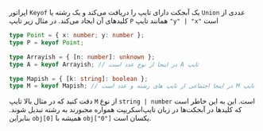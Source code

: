 اپراتور `Keyof` یک آبجکت دارای تایپ را دریافت می‌کند و یک رشته یا `Union` عددی از کلیدهای آن ایجاد می‌کند. در مثال زیر تایپ `P` همانند تایپ `"y" | "x"` است
```ts
type Point = { x: number; y: number };
type P = keyof Point;
```

```ts
type Arrayish = { [n: number]: unknown };
type A = keyof Arrayish; // در اینجا از نوع عدد است A تایپ 

type Mapish = { [k: string]: boolean };
type M = keyof Mapish; // در اینجا اجتماعی از تایپ های رشته و عدد است M تایپ
```

دقت کنید که در مثال بالا تایپ `M` از نوع `string | number` است. این به این خاطر است که کلیدها در آبجکت‌ها در زبان تایپ‌اسکریپت همواره مجبورند به رشته تبدیل شوند. بنابراین `obj[0]` همیشه با `obj["0"]` یکسان است.